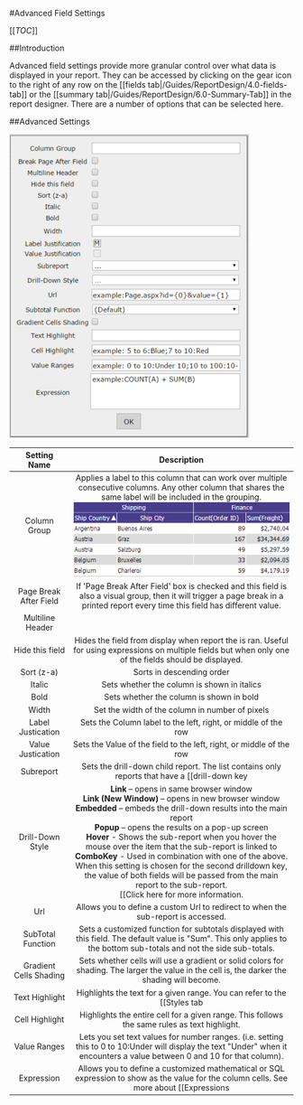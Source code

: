 #Advanced Field Settings

[[_TOC_]]

##Introduction

Advanced field settings provide more granular control over what data is displayed in your report. They can be accessed by clicking on the gear icon to the right of any row on the [[fields tab|/Guides/ReportDesign/4.0-fields-tab]] or the [[summary tab|/Guides/ReportDesign/6.0-Summary-Tab]] in the report designer. There are a number of options that can be selected here.

##Advanced Settings

![](/FAQ/advanced-field-settings/advanced_settings_panel_042115.PNG)

|**Setting Name**|**Description**|
|:--------------:|:-------------:|
|Column Group|Applies a label to this column that can work over multiple consecutive columns. Any other column that shares the same label will be included in the grouping. <br> ![](/FAQ/advanced-field-settings/column_groups.png)|
|Page Break After Field|If 'Page Break After Field' box is checked and this field is also a visual group, then it will trigger a page break in a printed report every time this field has different value.|
|Multiline Header|| 
|Hide this field|Hides the field from display when report the is ran. Useful for using expressions on multiple fields but when only one of the fields should be displayed.|
|Sort (z-a)|Sorts in descending order|
|Italic|Sets whether the column is shown in italics|
|Bold|Sets whether the column is shown in bold|
|Width|Set the width of the column in number of pixels|
|Label Justication|Sets the Column label to the left, right, or middle of the row|
|Value Justication|Sets the Value of the field to the left, right, or middle of the row|
|Subreport|Sets the drill-down child report. The list contains only reports that have a [[drill-down key|http://wiki.izenda.us/Guides/ReportDesign/9.0-Misc-Tab#9.2.2-Setting-the-drill-down-key]] set for them.<br>_**Note:** The "Automatic" option will attempt to choose a sub-report by matching the drill-down key to the selected field and cannot discern between two sub-reports that use the same drill-down key._|
|Drill-Down Style|**Link** – opens in same browser window <br>**Link (New Window)** – opens in new browser window<br>**Embedded** – embeds the drill-down results into the main report<br>**Popup** – opens the results on a pop-up screen<br>**Hover** - Shows the sub-report when you hover the mouse over the item that the sub-report is linked to<br>**ComboKey** - Used in combination with one of the above. When this setting is chosen for the second drilldown key, the value of both fields will be passed from the main report to the sub-report.<br>[[Click here for more information.|http://wiki.izenda.us/FAQ/Questions/sub-reports-and-drilldowns]]|
|Url|Allows you to define a custom Url to redirect to when the sub-report is accessed.|
|SubTotal Function|Sets a customized function for subtotals displayed with this field. The default value is "Sum". This only applies to the bottom sub-totals and not the side sub-totals.|
|Gradient Cells Shading|Sets whether cells will use a gradient or solid colors for shading. The larger the value in the cell is, the darker the shading will become.|
|Text Highlight|Highlights the text for a given range. You can refer to the [[Styles tab|http://wiki.izenda.us/Guides/ReportDesign/10.0-Style-tab]] for a list of valid colors. Example: "5 to 6:Blue;7 to 10:Red".|
|Cell Highlight|Highlights the entire cell for a given range. This follows the same rules as text highlight.|
|Value Ranges|Lets you set text values for number ranges. (i.e. setting this to 0 to 10:Under will display the text "Under" when it encounters a value between 0 and 10 for that column).|
|Expression|Allows you to define a customized mathematical or SQL expression to show as the value for the column cells. See more about [[Expressions|http://wiki.izenda.us/Guides/ReportDesign/15.0-Expressions-in-Izenda]]|